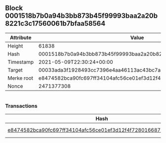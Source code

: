 ## Block 0001518b7b0a94b3bb873b45f99993baa2a20b8221c3c17560061b7bfaa58564

Attribute | Value
--- | ---
Height | 61838
Hash | 0001518b7b0a94b3bb873b45f99993baa2a20b8221c3c17560061b7bfaa58564
Timestamp | 2021-05-09T22:30:24+00:00
Target | 00033ada3f1928493cc7396e4aa46113ac43bc7ac52aab5d08e3934913716f64
Merke root | e8474582bca90fc697ff34104afc56ce01ef3d12f4f7280166876f73554bf534
Nonce | 2471377308

```

```

### Transactions

Hash | Amount
--- | ---
[e8474582bca90fc697ff34104afc56ce01ef3d12f4f7280166876f73554bf534](e8474582bca90fc697ff34104afc56ce01ef3d12f4f7280166876f73554bf534.md) | 10.00000000 SKEPTI 
